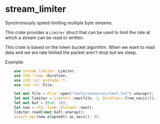# stream_limiter

Synchronously speed-limiting multiple byte streams.

This crate provides a `Limiter` struct that can be used to limit the rate at which a stream can be read or written.

This crate is based on the token bucket algorithm. When we want to read data and we are rate limited the packet aren't drop but we sleep.

Example:
```rust
    use stream_limiter::Limiter;
    use std::time::Duration;
    use std::io::prelude::*;
    use std::fs::File;

    let mut file = File::open("tests/resources/test.txt").unwrap();
    let mut limiter = Limiter::new(file, 1, Duration::from_secs(1));
    let mut buf = [0u8; 10];
    let now = std::time::Instant::now();
    limiter.read(&mut buf).unwrap();
    assert_eq!(now.elapsed().as_secs(), 9);
```